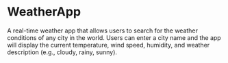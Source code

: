 # WeatherApp
A real-time weather app that allows users to search for the weather conditions of any city in the world. Users can enter a city name and the app will display the current temperature, wind speed, humidity, and weather description (e.g., cloudy, rainy, sunny).
